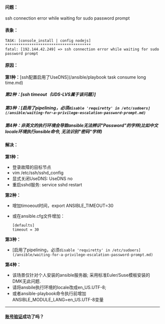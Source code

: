 #### 问题：
ssh connection error while waiting for sudo password prompt

#### 表象：
```
TASK: [console_install | config nodejs] ***************************************
fatal: [192.144.42.249] => ssh connection error while waiting for sudo password prompt
```

#### 原因：
**第1种：**[ssh配置启用了UseDNS](/ansible/playbook task consume long time.md)

##### 第2种：[ssh timeout（UDS-LVS属于该问题）]

##### 第3种：[启用了pipelining，必须`disable 'requiretty' in /etc/sudoers](/ansible/waiting-for-a-privilege-escalation-password-prompt.md)`

##### 第4种：非英文的执行环境会导致ansible无法辨识"Password"的字样(比如中文locale环境执行ansible命令, 无法识别"密码"字样)

#### 解决：

**第1种：**

* 登录故障的目标节点
* vim /etc/ssh/sshd_config
* 显式关闭UseDNS: UseDNS no
* 重启sshd服务: service sshd restart

**第2种：**

* 增加timoeout时间，export ANSIBLE_TIMEOUT=30

* 或在ansible.cfg文件增加：
  ```
  [defaults]
  timeout = 30
  ```
  
**第3种：**

* [启用了pipelining，必须`disable 'requiretty' in /etc/sudoers](/ansible/waiting-for-a-privilege-escalation-password-prompt.md)`
  
**第4种：**

* 该场景仅针对个人安装的ansible服务器; 采用标准Euler/Suse模板安装的DMK无此问题.
* 请将ansbile执行环境的locale改成en_US.UTF-8; 
* 或者ansible-playbook命令执行前增加ANSIBLE_MODULE_LANG=en_US.UTF-8变量

---

#### [账号验证](/dmk/validate_user_guide.md)成功了吗？


